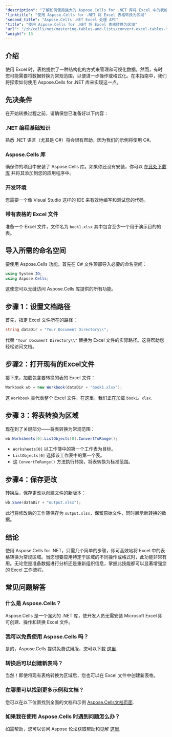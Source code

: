 ```yaml
---
"description": "了解如何使用强大的 Aspose.Cells for .NET 库将 Excel 中的表格无缝转换为常规区域。本分步指南涵盖了从设置环境到执行转换的所有内容。"
"linktitle": "使用 Aspose.Cells for .NET 将 Excel 表格转换为区域"
"second_title": "Aspose.Cells .NET Excel 处理 API"
"title": "使用 Aspose.Cells for .NET 将 Excel 表格转换为区域"
"url": "/zh/cells/net/mastering-tables-and-lists/convert-excel-tables-to-range/"
"weight": 13
---
```


## 介绍

使用 Excel 时，表格提供了一种结构化的方式来管理和可视化数据。然而，有时您可能需要将数据转换为常规范围，以便进一步操作或格式化。在本指南中，我们将探索如何使用 Aspose.Cells for .NET 库来实现这一点。

## 先决条件
在开始转换过程之前，请确保您已准备好以下内容：

### .NET 编程基础知识
熟悉 .NET 语言（尤其是 C#）将会很有帮助，因为我们的示例将使用 C#。

### Aspose.Cells 库
确保你的项目中安装了 Aspose.Cells 库。如果你还没有安装，你可以 [在此处下载库](https://releases.aspose.com/cells/net/) 并将其添加到您的应用程序中。

### 开发环境
您需要一个像 Visual Studio 这样的 IDE 来有效地编写和测试您的代码。

### 带有表格的 Excel 文件
准备一个 Excel 文件，文件名为 `book1.xlsx` 其中包含至少一个用于演示目的的表。

## 导入所需的命名空间
要使用 Aspose.Cells 功能，首先在 C# 文件顶部导入必要的命名空间：

```csharp
using System.IO;
using Aspose.Cells;
```

这使您可以无缝访问 Aspose.Cells 库提供的所有功能。

## 步骤 1：设置文档路径
首先，指定 Excel 文件所在的路径：

```csharp
string dataDir = "Your Document Directory\\";
```
代替 `"Your Document Directory\\"` 替换为 Excel 文件的实际路径。这将帮助您轻松访问文档。

## 步骤2：打开现有的Excel文件
接下来，加载包含要转换的表的 Excel 文件：

```csharp
Workbook wb = new Workbook(dataDir + "book1.xlsx");
```
这 `Workbook` 类代表整个 Excel 文件，在这里，我们正在加载 `book1。xlsx`.

## 步骤 3：将表转换为区域
现在到了关键部分——将表转换为常规范围：

```csharp
wb.Worksheets[0].ListObjects[0].ConvertToRange();
```

- `Worksheets[0]` 以工作簿中的第一个工作表为目标。
- `ListObjects[0]` 选择该工作表中的第一个表。
- 这 `ConvertToRange()` 方法执行转换，将表转换为标准范围。

## 步骤4：保存更改
转换后，保存更改以创建文件的新版本：

```csharp
wb.Save(dataDir + "output.xlsx");
```
此行将修改后的工作簿保存为 `output.xlsx`，保留原始文件，同时展示新转换的数据。

## 结论
使用 Aspose.Cells for .NET，只需几个简单的步骤，即可高效地将 Excel 中的表格转换为常规区域。当您想要应用特定于区域的不同操作或格式时，此功能非常有用。无论您是准备数据进行分析还是重新组织信息，掌握此技能都可以显著增强您的 Excel 工作流程。

## 常见问题解答

### 什么是 Aspose.Cells？
Aspose.Cells 是一个强大的 .NET 库，使开发人员无需安装 Microsoft Excel 即可创建、操作和转换 Excel 文件。

### 我可以免费使用 Aspose.Cells 吗？
是的，Aspose.Cells 提供免费试用版，您可以下载 [这里](https://releases。aspose.com/cells/net/).

### 转换后可以创建新表吗？
当然！即使将现有表格转换为区域后，您也可以在 Excel 文件中创建新表格。

### 在哪里可以找到更多示例和文档？
您可以在以下位置找到全面的文档和示例 [Aspose.Cells文档页面](https://reference。aspose.com/cells/net/).

### 如果我在使用 Aspose.Cells 时遇到问题怎么办？
如需帮助，您可以访问 Aspose 论坛获取帮助和见解 [这里](https://forum。aspose.com/c/cells/9).